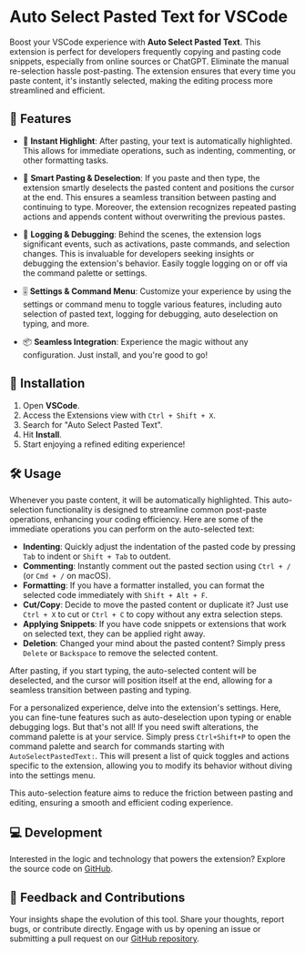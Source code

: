 # Auto Select Pasted Text for VSCode

Boost your VSCode experience with **Auto Select Pasted Text**. This extension is perfect for developers frequently copying and pasting code snippets, especially from online sources or ChatGPT. Eliminate the manual re-selection hassle post-pasting. The extension ensures that every time you paste content, it's instantly selected, making the editing process more streamlined and efficient.

## 🌟 Features

- 📌 **Instant Highlight**: After pasting, your text is automatically highlighted. This allows for immediate operations, such as indenting, commenting, or other formatting tasks.

- 💼 **Smart Pasting & Deselection**: If you paste and then type, the extension smartly deselects the pasted content and positions the cursor at the end. This ensures a seamless transition between pasting and continuing to type. Moreover, the extension recognizes repeated pasting actions and appends content without overwriting the previous pastes.

- 📖 **Logging & Debugging**: Behind the scenes, the extension logs significant events, such as activations, paste commands, and selection changes. This is invaluable for developers seeking insights or debugging the extension's behavior. Easily toggle logging on or off via the command palette or settings.

- 🎚 **Settings & Command Menu**: Customize your experience by using the settings or command menu to toggle various features, including auto selection of pasted text, logging for debugging, auto deselection on typing, and more.

- 📦 **Seamless Integration**: Experience the magic without any configuration. Just install, and you're good to go!

## 🔧 Installation

1. Open **VSCode**.
2. Access the Extensions view with `Ctrl + Shift + X`.
3. Search for "Auto Select Pasted Text".
4. Hit **Install**.
5. Start enjoying a refined editing experience!

## 🛠 Usage

Whenever you paste content, it will be automatically highlighted. This auto-selection functionality is designed to streamline common post-paste operations, enhancing your coding efficiency. Here are some of the immediate operations you can perform on the auto-selected text:

- **Indenting**: Quickly adjust the indentation of the pasted code by pressing `Tab` to indent or `Shift + Tab` to outdent.
- **Commenting**: Instantly comment out the pasted section using `Ctrl + /` (or `Cmd + /` on macOS).
- **Formatting**: If you have a formatter installed, you can format the selected code immediately with `Shift + Alt + F`.
- **Cut/Copy**: Decide to move the pasted content or duplicate it? Just use `Ctrl + X` to cut or `Ctrl + C` to copy without any extra selection steps.
- **Applying Snippets**: If you have code snippets or extensions that work on selected text, they can be applied right away.
- **Deletion**: Changed your mind about the pasted content? Simply press `Delete` or `Backspace` to remove the selected content.

After pasting, if you start typing, the auto-selected content will be deselected, and the cursor will position itself at the end, allowing for a seamless transition between pasting and typing.

For a personalized experience, delve into the extension's settings. Here, you can fine-tune features such as auto-deselection upon typing or enable debugging logs. But that's not all! If you need swift alterations, the command palette is at your service. Simply press `Ctrl+Shift+P` to open the command palette and search for commands starting with `AutoSelectPastedText:`. This will present a list of quick toggles and actions specific to the extension, allowing you to modify its behavior without diving into the settings menu.

This auto-selection feature aims to reduce the friction between pasting and editing, ensuring a smooth and efficient coding experience.

## 💻 Development

Interested in the logic and technology that powers the extension? Explore the source code on [GitHub](https://github.com/TagWolf/auto-select-pasted-text.git).

## 📢 Feedback and Contributions

Your insights shape the evolution of this tool. Share your thoughts, report bugs, or contribute directly. Engage with us by opening an issue or submitting a pull request on our [GitHub repository](https://github.com/TagWolf/auto-select-pasted-text.git).

